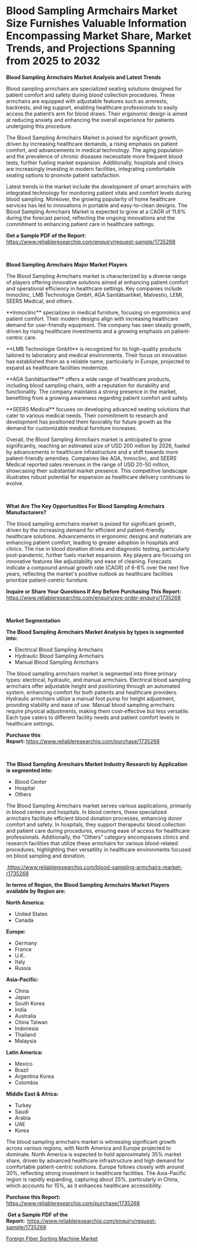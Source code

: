 <p><h1>Blood Sampling Armchairs Market Size Furnishes Valuable Information Encompassing Market Share, Market Trends, and Projections Spanning from 2025 to 2032</h1></p><p><strong>Blood Sampling Armchairs Market Analysis and Latest Trends</strong></p>
<p><p>Blood sampling armchairs are specialized seating solutions designed for patient comfort and safety during blood collection procedures. These armchairs are equipped with adjustable features such as armrests, backrests, and leg support, enabling healthcare professionals to easily access the patient’s arm for blood draws. Their ergonomic design is aimed at reducing anxiety and enhancing the overall experience for patients undergoing this procedure.</p><p>The Blood Sampling Armchairs Market is poised for significant growth, driven by increasing healthcare demands, a rising emphasis on patient comfort, and advancements in medical technology. The aging population and the prevalence of chronic diseases necessitate more frequent blood tests, further fueling market expansion. Additionally, hospitals and clinics are increasingly investing in modern facilities, integrating comfortable seating options to promote patient satisfaction.</p><p>Latest trends in the market include the development of smart armchairs with integrated technology for monitoring patient vitals and comfort levels during blood sampling. Moreover, the growing popularity of home healthcare services has led to innovations in portable and easy-to-clean designs. The Blood Sampling Armchairs Market is expected to grow at a CAGR of 11.6% during the forecast period, reflecting the ongoing innovations and the commitment to enhancing patient care in healthcare settings.</p></p>
<p><strong>Get a Sample PDF of the Report:&nbsp;</strong> <a href="https://www.reliableresearchiq.com/enquiry/request-sample/1735268?utm_campaign=3514&utm_medium=2&utm_source=Github&utm_content=ia&utm_term=25032025&utm_id=blood-sampling-armchairs">https://www.reliableresearchiq.com/enquiry/request-sample/1735268</a></p>
<p>&nbsp;</p>
<p><strong>Blood Sampling Armchairs Major Market Players</strong></p>
<p><p>The Blood Sampling Armchairs market is characterized by a diverse range of players offering innovative solutions aimed at enhancing patient comfort and operational efficiency in healthcare settings. Key companies include Inmoclinc, LMB Technologie GmbH, AGA Sanitätsartikel, Malvestio, LEMI, SEERS Medical, and others.</p><p>**Inmoclinc** specializes in medical furniture, focusing on ergonomics and patient comfort. Their modern designs align with increasing healthcare demand for user-friendly equipment. The company has seen steady growth, driven by rising healthcare investments and a growing emphasis on patient-centric care.</p><p>**LMB Technologie GmbH** is recognized for its high-quality products tailored to laboratory and medical environments. Their focus on innovation has established them as a reliable name, particularly in Europe, projected to expand as healthcare facilities modernize.</p><p>**AGA Sanitätsartikel** offers a wide range of healthcare products, including blood sampling chairs, with a reputation for durability and functionality. The company maintains a strong presence in the market, benefiting from a growing awareness regarding patient comfort and safety.</p><p>**SEERS Medical** focuses on developing advanced seating solutions that cater to various medical needs. Their commitment to research and development has positioned them favorably for future growth as the demand for customizable medical furniture increases.</p><p>Overall, the Blood Sampling Armchairs market is anticipated to grow significantly, reaching an estimated size of USD 200 million by 2026, fueled by advancements in healthcare infrastructure and a shift towards more patient-friendly amenities. Companies like AGA, Inmoclinc, and SEERS Medical reported sales revenues in the range of USD 20-50 million, showcasing their substantial market presence. This competitive landscape illustrates robust potential for expansion as healthcare delivery continues to evolve.</p></p>
<p>&nbsp;</p>
<p><strong>What Are The Key Opportunities For Blood Sampling Armchairs Manufacturers?</strong></p>
<p><p>The blood sampling armchairs market is poised for significant growth, driven by the increasing demand for efficient and patient-friendly healthcare solutions. Advancements in ergonomic designs and materials are enhancing patient comfort, leading to greater adoption in hospitals and clinics. The rise in blood donation drives and diagnostic testing, particularly post-pandemic, further fuels market expansion. Key players are focusing on innovative features like adjustability and ease of cleaning. Forecasts indicate a compound annual growth rate (CAGR) of 6-8% over the next five years, reflecting the market's positive outlook as healthcare facilities prioritize patient-centric furniture.</p></p>
<p><strong>Inquire or Share Your Questions If Any Before Purchasing This Report:</strong> <a href="https://www.reliableresearchiq.com/enquiry/pre-order-enquiry/1735268?utm_campaign=3514&utm_medium=2&utm_source=Github&utm_content=ia&utm_term=25032025&utm_id=blood-sampling-armchairs">https://www.reliableresearchiq.com/enquiry/pre-order-enquiry/1735268</a></p>
<p>&nbsp;</p>
<p><strong>Market Segmentation</strong></p>
<p><strong>The Blood Sampling Armchairs Market Analysis by types is segmented into:</strong></p>
<p><ul><li>Electrical Blood Sampling Armchairs</li><li>Hydraulic Blood Sampling Armchairs</li><li>Manual Blood Sampling Armchairs</li></ul></p>
<p><p>The blood sampling armchairs market is segmented into three primary types: electrical, hydraulic, and manual armchairs. Electrical blood sampling armchairs offer adjustable height and positioning through an automated system, enhancing comfort for both patients and healthcare providers. Hydraulic armchairs utilize a manual foot pump for height adjustment, providing stability and ease of use. Manual blood sampling armchairs require physical adjustments, making them cost-effective but less versatile. Each type caters to different facility needs and patient comfort levels in healthcare settings.</p></p>
<p><strong>Purchase this Report:&nbsp;</strong><a href="https://www.reliableresearchiq.com/purchase/1735268?utm_campaign=3514&utm_medium=2&utm_source=Github&utm_content=ia&utm_term=25032025&utm_id=blood-sampling-armchairs">https://www.reliableresearchiq.com/purchase/1735268</a></p>
<p>&nbsp;</p>
<p><strong>The Blood Sampling Armchairs Market Industry Research by Application is segmented into:</strong></p>
<p><ul><li>Blood Center</li><li>Hospital</li><li>Others</li></ul></p>
<p><p>The Blood Sampling Armchairs market serves various applications, primarily in blood centers and hospitals. In blood centers, these specialized armchairs facilitate efficient blood donation processes, enhancing donor comfort and safety. In hospitals, they support therapeutic blood collection and patient care during procedures, ensuring ease of access for healthcare professionals. Additionally, the "Others" category encompasses clinics and research facilities that utilize these armchairs for various blood-related procedures, highlighting their versatility in healthcare environments focused on blood sampling and donation.</p></p>
<p><a href="https://www.reliableresearchiq.com/blood-sampling-armchairs-market-r1735268?utm_campaign=3514&utm_medium=2&utm_source=Github&utm_content=ia&utm_term=25032025&utm_id=blood-sampling-armchairs">&nbsp;https://www.reliableresearchiq.com/blood-sampling-armchairs-market-r1735268</a></p>
<p><strong>In terms of Region, the Blood Sampling Armchairs Market Players available by Region are:</strong></p>
<p>
    <p> <strong> North America: </strong>
        <ul>
            <li>United States</li>
            <li>Canada</li>
        </ul>
        </p> 
    <p> <strong> Europe: </strong>
        <ul>
            <li>Germany</li>
            <li>France</li>
            <li>U.K.</li>
            <li>Italy</li>
            <li>Russia</li>
        </ul>
        </p> 
    <p> <strong> Asia-Pacific: </strong>
        <ul>
            <li>China</li>
            <li>Japan</li>
            <li>South Korea</li>
            <li>India</li>
            <li>Australia</li>
            <li>China Taiwan</li>
            <li>Indonesia</li>
            <li>Thailand</li>
            <li>Malaysia</li>
        </ul>
        </p> 
    <p> <strong> Latin America: </strong>
        <ul>
            <li>Mexico</li>
            <li>Brazil</li>
            <li>Argentina Korea</li>
            <li>Colombia</li>
        </ul>
        </p> 
    <p> <strong> Middle East & Africa: </strong>
        <ul>
            <li>Turkey</li>
            <li>Saudi</li>
            <li>Arabia</li>
            <li>UAE</li>
            <li>Korea</li>
        </ul>
    </p>
    </p>
<p><p>The blood sampling armchairs market is witnessing significant growth across various regions, with North America and Europe projected to dominate. North America is expected to hold approximately 35% market share, driven by advanced healthcare infrastructure and high demand for comfortable patient-centric solutions. Europe follows closely with around 30%, reflecting strong investment in healthcare facilities. The Asia-Pacific region is rapidly expanding, capturing about 25%, particularly in China, which accounts for 15%, as it enhances healthcare accessibility.</p></p>
<p><strong>Purchase this Report: </strong><a href="https://www.reliableresearchiq.com/purchase/1735268?utm_campaign=3514&utm_medium=2&utm_source=Github&utm_content=ia&utm_term=25032025&utm_id=blood-sampling-armchairs">https://www.reliableresearchiq.com/purchase/1735268</a></p>
<p>&nbsp;<strong>Get a Sample PDF of the Report:&nbsp;&nbsp;</strong><a href="https://www.reliableresearchiq.com/enquiry/request-sample/1735268?utm_campaign=3514&utm_medium=2&utm_source=Github&utm_content=ia&utm_term=25032025&utm_id=blood-sampling-armchairs">https://www.reliableresearchiq.com/enquiry/request-sample/1735268</a></p>
<p><strong></strong></p>
<p><p><a href="https://github.com/huelarnzeba29/Market-Research-Report-List-1/blob/main/foreign-fiber-sorting-machine-market.md?utm_campaign=3514&utm_medium=2&utm_source=Github&utm_content=ia&utm_term=25032025&utm_id=blood-sampling-armchairs">Foreign Fiber Sorting Machine Market</a></p></p>